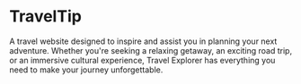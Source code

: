 # TravelTip
A travel website designed to inspire and assist you in planning your next adventure. Whether you're seeking a relaxing getaway, an exciting road trip, or an immersive cultural experience, Travel Explorer has everything you need to make your journey unforgettable.
